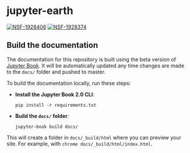 # jupyter-earth

[![NSF-1928406](https://img․shields․io/badge/NSF-1928406-blue.svg)](https://nsf․gov/awardsearch/showAward?AWD_ID=1928406)
[![NSF-1928374](https://img․shields․io/badge/NSF-1928374-blue.svg)](https://nsf․gov/awardsearch/showAward?AWD_ID=1928374)

## Build the documentation

The documentation for this repository is built using the beta version of
[Jupyter Book](https://beta.jupyterbook.org). It will be automatically updated
any time changes are made to the `docs/` folder and pushed to master.

To build the documentation locally, run these steps:

* **Install the Jupyter Book 2.0 CLI**:

  ```
  pip install -r requirements.txt
  ```
* **Build the `docs/` folder**:

  ```
  jupyter-book build docs/
  ```

This will create a folder in `docs/_build/html` where you can preview your
site. For example, with `chrome docs/_build/html/index.html`.
